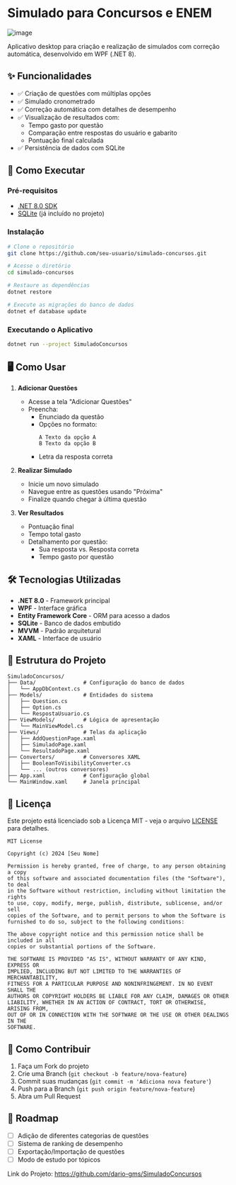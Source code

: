 # Simulado para Concursos e ENEM

![image](https://github.com/user-attachments/assets/78ac244c-392f-4309-930b-172a5fbb7c2a)


Aplicativo desktop para criação e realização de simulados com correção automática, desenvolvido em WPF (.NET 8).

## ✨ Funcionalidades

- ✅ Criação de questões com múltiplas opções
- ✅ Simulado cronometrado
- ✅ Correção automática com detalhes de desempenho
- ✅ Visualização de resultados com:
  - Tempo gasto por questão
  - Comparação entre respostas do usuário e gabarito
  - Pontuação final calculada
- ✅ Persistência de dados com SQLite

## 🚀 Como Executar

### Pré-requisitos
- [.NET 8.0 SDK](https://dotnet.microsoft.com/download/dotnet/8.0)
- [SQLite](https://sqlite.org/index.html) (já incluído no projeto)

### Instalação
```bash
# Clone o repositório
git clone https://github.com/seu-usuario/simulado-concursos.git

# Acesse o diretório
cd simulado-concursos

# Restaure as dependências
dotnet restore

# Execute as migrações do banco de dados
dotnet ef database update
```

### Executando o Aplicativo
```bash
dotnet run --project SimuladoConcursos
```

## 🖥️ Como Usar

1. **Adicionar Questões**
   - Acesse a tela "Adicionar Questões"
   - Preencha:
     - Enunciado da questão
     - Opções no formato:
       ```
       A Texto da opção A
       B Texto da opção B
       ```
     - Letra da resposta correta

2. **Realizar Simulado**
   - Inicie um novo simulado
   - Navegue entre as questões usando "Próxima"
   - Finalize quando chegar à última questão

3. **Ver Resultados**
   - Pontuação final
   - Tempo total gasto
   - Detalhamento por questão:
     - Sua resposta vs. Resposta correta
     - Tempo gasto por questão

## 🛠️ Tecnologias Utilizadas

- **.NET 8.0** - Framework principal
- **WPF** - Interface gráfica
- **Entity Framework Core** - ORM para acesso a dados
- **SQLite** - Banco de dados embutido
- **MVVM** - Padrão arquitetural
- **XAML** - Interface de usuário

## 🧩 Estrutura do Projeto

```
SimuladoConcursos/
├── Data/               # Configuração do banco de dados
│   └── AppDbContext.cs
├── Models/             # Entidades do sistema
│   ├── Question.cs
│   ├── Option.cs
│   └── RespostaUsuario.cs
├── ViewModels/         # Lógica de apresentação
│   └── MainViewModel.cs
├── Views/              # Telas da aplicação
│   ├── AddQuestionPage.xaml
│   ├── SimuladoPage.xaml
│   └── ResultadoPage.xaml
├── Converters/         # Conversores XAML
│   ├── BooleanToVisibilityConverter.cs
│   └── ... (outros conversores)
├── App.xaml            # Configuração global
└── MainWindow.xaml     # Janela principal
```

## 📄 Licença

Este projeto está licenciado sob a Licença MIT - veja o arquivo [LICENSE](LICENSE) para detalhes.

```text
MIT License

Copyright (c) 2024 [Seu Nome]

Permission is hereby granted, free of charge, to any person obtaining a copy
of this software and associated documentation files (the "Software"), to deal
in the Software without restriction, including without limitation the rights
to use, copy, modify, merge, publish, distribute, sublicense, and/or sell
copies of the Software, and to permit persons to whom the Software is
furnished to do so, subject to the following conditions:

The above copyright notice and this permission notice shall be included in all
copies or substantial portions of the Software.

THE SOFTWARE IS PROVIDED "AS IS", WITHOUT WARRANTY OF ANY KIND, EXPRESS OR
IMPLIED, INCLUDING BUT NOT LIMITED TO THE WARRANTIES OF MERCHANTABILITY,
FITNESS FOR A PARTICULAR PURPOSE AND NONINFRINGEMENT. IN NO EVENT SHALL THE
AUTHORS OR COPYRIGHT HOLDERS BE LIABLE FOR ANY CLAIM, DAMAGES OR OTHER
LIABILITY, WHETHER IN AN ACTION OF CONTRACT, TORT OR OTHERWISE, ARISING FROM,
OUT OF OR IN CONNECTION WITH THE SOFTWARE OR THE USE OR OTHER DEALINGS IN THE
SOFTWARE.
```

## 🤝 Como Contribuir

1. Faça um Fork do projeto
2. Crie uma Branch (`git checkout -b feature/nova-feature`)
3. Commit suas mudanças (`git commit -m 'Adiciona nova feature'`)
4. Push para a Branch (`git push origin feature/nova-feature`)
5. Abra um Pull Request

## 📌 Roadmap

- [ ] Adição de diferentes categorias de questões
- [ ] Sistema de ranking de desempenho
- [ ] Exportação/Importação de questões
- [ ] Modo de estudo por tópicos

Link do Projeto: https://github.com/dario-gms/SimuladoConcursos


